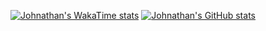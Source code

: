 [![Johnathan's WakaTime stats](https://github-readme-stats.vercel.app/api/wakatime?username=johnnytest07)](https://github.com/johnnytest07/github-readme-stats)
[![Johnathan's GitHub stats](https://github-readme-stats.vercel.app/api?username=johnnytest07)](https://github.com/johnnytest07/github-readme-stats)
<!--
**johnnytest07/johnnytest07** is a ✨ _special_ ✨ repository because its `README.md` (this file) appears on your GitHub profile.

Here are some ideas to get you started:

- 🔭 I’m currently working on ...
- 🌱 I’m currently learning ...
- 👯 I’m looking to collaborate on ...
- 🤔 I’m looking for help with ...
- 💬 Ask me about ...
- 📫 How to reach me: ...
- 😄 Pronouns: ...
- ⚡ Fun fact: ...
-->
